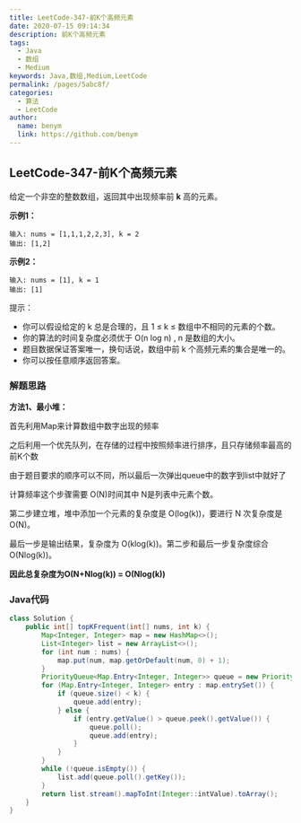 ```yaml
---
title: LeetCode-347-前K个高频元素
date: 2020-07-15 09:14:34
description: 前K个高频元素
tags: 
  - Java
  - 数组
  - Medium
keywords: Java,数组,Medium,LeetCode
permalink: /pages/5abc8f/
categories: 
  - 算法
  - LeetCode
author: 
  name: benym
  link: https://github.com/benym
---
```


## LeetCode-347-前K个高频元素

给定一个非空的整数数组，返回其中出现频率前 **k** 高的元素。

<!--more-->

**示例1：**

```
输入: nums = [1,1,1,2,2,3], k = 2
输出: [1,2]
```

**示例2：**

```
输入: nums = [1], k = 1
输出: [1]
```

提示：

- 你可以假设给定的 k 总是合理的，且 1 ≤ k ≤ 数组中不相同的元素的个数。
- 你的算法的时间复杂度必须优于 O(n log n) , n 是数组的大小。
- 题目数据保证答案唯一，换句话说，数组中前 k 个高频元素的集合是唯一的。
- 你可以按任意顺序返回答案。

### 解题思路

**方法1、最小堆：**

首先利用Map来计算数组中数字出现的频率

之后利用一个优先队列，在存储的过程中按照频率进行排序，且只存储频率最高的前K个数

由于题目要求的顺序可以不同，所以最后一次弹出queue中的数字到list中就好了

计算频率这个步骤需要 O(N)时间其中 N是列表中元素个数。

第二步建立堆，堆中添加一个元素的复杂度是 O(log(k))，要进行 N 次复杂度是 O(N)。

最后一步是输出结果，复杂度为 O(klog(k))。第二步和最后一步复杂度综合O(Nlog(k))。

**因此总复杂度为O(N+Nlog(k)) = O(Nlog(k))**

### Java代码


```java
class Solution {
    public int[] topKFrequent(int[] nums, int k) {
        Map<Integer, Integer> map = new HashMap<>();
        List<Integer> list = new ArrayList<>();
        for (int num : nums) {
            map.put(num, map.getOrDefault(num, 0) + 1);
        }
        PriorityQueue<Map.Entry<Integer, Integer>> queue = new PriorityQueue<>((v1, v2) -> v1.getValue() - v2.getValue());
        for (Map.Entry<Integer, Integer> entry : map.entrySet()) {
            if (queue.size() < k) {
                queue.add(entry);
            } else {
                if (entry.getValue() > queue.peek().getValue()) {
                    queue.poll();
                    queue.add(entry);
                }
            }
        }
        while (!queue.isEmpty()) {
            list.add(queue.poll().getKey());
        }
        return list.stream().mapToInt(Integer::intValue).toArray();
    }
}
```



